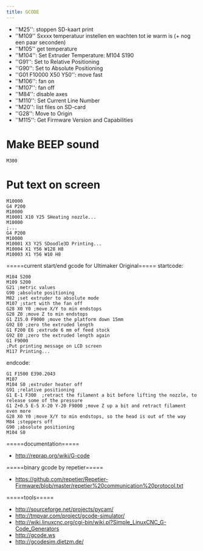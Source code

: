```yaml
---
title: GCODE
---
```


* ''M25'': stoppen SD-kaart print
* ''M109'' Sxxxx temperatuur instellen en wachten tot ie warm is (+ nog een paar seconden)
* ''M105'' get temperature
* ''M104'': Set Extruder Temperature: M104 S190
* ''G91'': Set to Relative Positioning
* ''G90'': Set to Absolute Positioning
* ''G01 F10000 X50 Y50'': move fast
* ''M106'': fan on
* ''M107'': fan off
* ''M84'': disable axes
* ''M110'': Set Current Line Number‎
* ''M20'': list files on SD-card
* ''G28'': Move to Origin
* ''M115'': Get Firmware Version and Capabilities

# Make BEEP sound
```gcode
M300
```

# Put text on screen
```gcode
M10000
G4 P200
M10000
M10001 X10 Y25 SHeating nozzle...
M10000
;...
G4 P200 
M10000
M10001 X3 Y25 SDoodle3D Printing...
M10004 X1 Y56 W128 H8
M10003 X1 Y56 W10 H8
```

=====current start/end gcode for Ultimaker Original=====
startcode:
```gcode
M104 S200
M109 S200
G21 ;metric values
G90 ;absolute positioning
M82 ;set extruder to absolute mode
M107 ;start with the fan off
G28 X0 Y0 ;move X/Y to min endstops
G28 Z0 ;move Z to min endstops
G1 Z15.0 F9000 ;move the platform down 15mm
G92 E0 ;zero the extruded length
G1 F200 E6 ;extrude 6 mm of feed stock
G92 E0 ;zero the extruded length again
G1 F9000
;Put printing message on LCD screen
M117 Printing...
```

endcode:
```gcode
G1 F1500 E390.2043
M107
M104 S0 ;extruder heater off
G91 ;relative positioning
G1 E-1 F300  ;retract the filament a bit before lifting the nozzle, to release some of the pressure
G1 Z+0.5 E-5 X-20 Y-20 F9000 ;move Z up a bit and retract filament even more
G28 X0 Y0 ;move X/Y to min endstops, so the head is out of the way
M84 ;steppers off
G90 ;absolute positioning
M104 S0
```

=====documentation=====
* http://reprap.org/wiki/G-code

=====binary gcode by repetier=====
* https://github.com/repetier/Repetier-Firmware/blob/master/repetier%20communication%20protocol.txt

=====tools=====
* http://sourceforge.net/projects/pycam/
* http://tmpvar.com/project/gcode-simulator/
* http://wiki.linuxcnc.org/cgi-bin/wiki.pl?Simple_LinuxCNC_G-Code_Generators
* http://gcode.ws
* http://gcodesim.dietzm.de/
